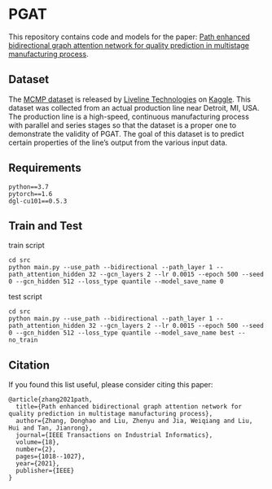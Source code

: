 # PGAT

This repository contains code and models for the paper: [Path enhanced bidirectional graph attention network for quality prediction in multistage manufacturing process](https://ieeexplore.ieee.org/abstract/document/9420277).

## Dataset

The [MCMP dataset](https://www.kaggle.com/datasets/supergus/multistage-continuousflow-manufacturing-process?select=continuous_factory_process.csv) is released by [Liveline Technologies](https://www.liveline.tech/) on [Kaggle](https://www.kaggle.com/). This dataset was collected from an
actual production line near Detroit, MI, USA. The production line is a high-speed, continuous manufacturing process with parallel and series stages so that the dataset is a proper one to demonstrate the validity of PGAT. The goal of this dataset is to predict certain properties of the line’s output from the various input data. 

## Requirements

```
python==3.7
pytorch==1.6
dgl-cu101==0.5.3
```

## Train and Test

train script

```shell
cd src
python main.py --use_path --bidirectional --path_layer 1 --path_attention_hidden 32 --gcn_layers 2 --lr 0.0015 --epoch 500 --seed 0 --gcn_hidden 512 --loss_type quantile --model_save_name 0
```

test script

```shell
cd src
python main.py --use_path --bidirectional --path_layer 1 --path_attention_hidden 32 --gcn_layers 2 --lr 0.0015 --epoch 500 --seed 0 --gcn_hidden 512 --loss_type quantile --model_save_name best --no_train
```

## Citation

If you found this list useful, please consider citing this paper:

```
@article{zhang2021path,
  title={Path enhanced bidirectional graph attention network for quality prediction in multistage manufacturing process},
  author={Zhang, Donghao and Liu, Zhenyu and Jia, Weiqiang and Liu, Hui and Tan, Jianrong},
  journal={IEEE Transactions on Industrial Informatics},
  volume={18},
  number={2},
  pages={1018--1027},
  year={2021},
  publisher={IEEE}
}
```

